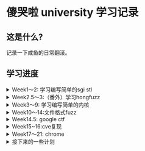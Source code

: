 # 傻哭啦 university 学习记录

## 这是什么? 

记录一下咸鱼的日常翻滚。

## 学习进度

<details>
<summary>Week1～2: 学习编写简单的sgi stl</summary>

### 主项目：

传送门: [GraVity0-stl](https://github.com/yytgravity/Daily-learning-record/tree/master/第1～2周/GraVity0_stl)

### Question 1 ： vector编写过程中的安全问题思考：

传送门: [vector编写过程中的安全问题思考](https://github.com/yytgravity/Daily-learning-record/blob/master/%E7%AC%AC1%EF%BD%9E2%E5%91%A8/%E6%80%9D%E8%80%83%E9%A2%98/vector%E7%BC%96%E5%86%99%E8%BF%87%E7%A8%8B%E4%B8%AD%E7%9A%84%E5%AE%89%E5%85%A8%E9%97%AE%E9%A2%98%E6%80%9D%E8%80%83.md)

### Question 2 ：为什么实现了uninitialized_xxx和copy/fill这样两组不同的函数：

传送门: [为什么实现了uninitialized_xxx和copy/fill这样两组不同的函数](https://github.com/yytgravity/Daily-learning-record/blob/master/%E7%AC%AC1%EF%BD%9E2%E5%91%A8/%E6%80%9D%E8%80%83%E9%A2%98/%E4%B8%BA%E4%BB%80%E4%B9%88%E5%AE%9E%E7%8E%B0%E4%BA%86uninitialized_xxx%E5%92%8Ccopy:fill%E8%BF%99%E6%A0%B7%E4%B8%A4%E7%BB%84%E4%B8%8D%E5%90%8C%E7%9A%84%E5%87%BD%E6%95%B0.md)
 
### Question 3 ：绘制每个容器在内存里的对象存储图

传送门: [绘制每个容器在内存里的对象存储图](https://github.com/yytgravity/Daily-learning-record/blob/master/%E7%AC%AC1%EF%BD%9E2%E5%91%A8/%E6%80%9D%E8%80%83%E9%A2%98/%E7%BB%98%E5%88%B6%E6%AF%8F%E4%B8%AA%E5%AE%B9%E5%99%A8%E5%9C%A8%E5%86%85%E5%AD%98%E9%87%8C%E7%9A%84%E5%AF%B9%E8%B1%A1%E5%AD%98%E5%82%A8%E5%9B%BE.md)

### Question 4 ：测试题目

传送门: [小测试](https://github.com/yytgravity/Daily-learning-record/tree/master/第1～2周/小测验)

### Question 5 ：学习一下师傅们的漏洞思路：
　
传送门: [学习一下](https://github.com/yytgravity/Daily-learning-record/blob/master/%E7%AC%AC1%EF%BD%9E2%E5%91%A8/%E6%80%9D%E8%80%83%E9%A2%98/%E5%80%9F%E9%89%B4.md)


</details>

<details>
<summary>Week2.5～3:（番外）学习hongfuzz</summary>

### Full-speed Fuzzing在honggfuzz上的应用笔记（学习 p0的 imageio fuzz）：

传送门: [Full-speed Fuzzing在honggfuzz上的应用笔记](https://github.com/yytgravity/Daily-learning-record/tree/master/第2.5周--honggfuzz番外)

### honggfuzz代码阅读：

传送门: [Full-speed Fuzzing在honggfuzz上的应用笔记](https://github.com/yytgravity/Daily-learning-record/tree/master/%E7%AC%AC2.5%E5%91%A8--honggfuzz%E7%95%AA%E5%A4%96/%E4%BB%A3%E7%A0%81%E9%98%85%E8%AF%BB)

</details>


<details>
<summary>Week3～9: 学习编写简单的内核</summary>

> 整体梳理+准备部分: 

[准备部分](https://github.com/yytgravity/Daily-learning-record/tree/master/week3-6/%E7%AC%AC1%E7%AB%A0)

[整体梳理](https://github.com/yytgravity/Daily-learning-record/tree/master/week3-6/%E6%95%B4%E4%BD%93%E6%A2%B3%E7%90%86)

> 初识mbr: 

[传送门](https://github.com/yytgravity/Daily-learning-record/tree/master/week3-6/%E7%AC%AC2%E7%AB%A0)

> 再探mbr: 

[传送门](https://github.com/yytgravity/Daily-learning-record/tree/master/week3-6/%E7%AC%AC3%E7%AB%A0)

> 保护模式: 

[传送门](https://github.com/yytgravity/Daily-learning-record/tree/master/week3-6/%E7%AC%AC4%E7%AB%A0) 

> 内核参上！: 

[传送门](https://github.com/yytgravity/Daily-learning-record/tree/master/week3-6/%E7%AC%AC5%E7%AB%A0)

> 丰富内核: 

[传送门](https://github.com/yytgravity/Daily-learning-record/tree/master/week3-6/%E7%AC%AC6%E7%AB%A0)

> 中断: 

[传送门](https://github.com/yytgravity/Daily-learning-record/tree/master/week3-6/%E7%AC%AC7%E7%AB%A0) 

> 内存管理: 

[传送门](https://github.com/yytgravity/Daily-learning-record/tree/master/week3-6/%E7%AC%AC8%E7%AB%A0)

> 线程: 

[传送门](https://github.com/yytgravity/Daily-learning-record/tree/master/week3-6/%E7%AC%AC9%E7%AB%A0)

> IO: 

[传送门](https://github.com/yytgravity/Daily-learning-record/tree/master/week3-6/%E7%AC%AC10%E7%AB%A0)

> 用户进程: 

[传送门](https://github.com/yytgravity/Daily-learning-record/tree/master/week3-6/%E7%AC%AC11%E7%AB%A0)

> 系统调用: 

[传送门](https://github.com/yytgravity/Daily-learning-record/tree/master/week3-6/%E7%AC%AC12%E7%AB%A0)

> 硬盘驱动: 

[传送门](https://github.com/yytgravity/Daily-learning-record/tree/master/week3-6/%E7%AC%AC13%E7%AB%A0)

> 文件系统: 

[传送门](https://github.com/yytgravity/Daily-learning-record/tree/master/week3-6/%E7%AC%AC14%E7%AB%A0)

> shell: 

[传送门](https://github.com/yytgravity/Daily-learning-record/tree/master/week3-6/%E7%AC%AC15%E7%AB%A0)

参考的书籍： 《操作系统真象还原》 《csapp》


</details>


<details>
<summary>Week10～14:文件格式fuzz</summary>

### 入门

通过开源软件学习如何使用winafl：

[传送门](https://github.com/yytgravity/Daily-learning-record/tree/master/winafl-%E5%AE%9E%E6%88%98%E7%BB%83%E4%B9%A0)

### frida学习（辅助harness编写）

[传送门](https://github.com/yytgravity/Daily-learning-record/tree/master/frida)

### gdi实战

[传送门](https://github.com/yytgravity/Daily-learning-record/tree/master/%E6%96%87%E4%BB%B6%E6%A0%BC%E5%BC%8Ffuzz/gdi)

### pbk实战

[传送门](https://github.com/yytgravity/Daily-learning-record/tree/master/%E6%96%87%E4%BB%B6%E6%A0%BC%E5%BC%8Ffuzz/pbk)

### 一些资料

[传送门](https://github.com/yytgravity/Daily-learning-record/tree/master/%E6%96%87%E4%BB%B6%E6%A0%BC%E5%BC%8Ffuzz)


</details>

<details>
<summary>Week14.5: google ctf</summary>

[传送门](https://github.com/yytgravity/Daily-learning-record/tree/master/google%20ctf%20wp/echo)

</details>


<details>
<summary>Week15~16:cve复现</summary>

[传送门](https://github.com/yytgravity/Daily-learning-record/tree/master/cve%E5%88%86%E6%9E%90)

</details>

<details>
<summary>Week17～21: chrome </summary>

### partition one： 初识mojo

[传送门](https://github.com/yytgravity/Daily-learning-record/blob/master/chrome/plaid%202020%20mojo/mojo学习笔记.md)

### partition two： plaid 2020 mojo：

[传送门](https://github.com/yytgravity/Daily-learning-record/tree/master/chrome/plaid%202020%20mojo)

### partition three： tctf chrome-RCE

[传送门](https://github.com/yytgravity/Daily-learning-record/tree/master/chrome/tctf-chrome/RCE)

### partition four：tctf chrome-SBX

[传送门](https://github.com/yytgravity/Daily-learning-record/tree/master/chrome/tctf-chrome/sbx)

### partition five：tctf chrome-fullchain

[传送门](https://github.com/yytgravity/Daily-learning-record/tree/master/chrome/tctf-chrome/fullchain)

### partition six: Google ctf-monochromatic


[传送门](https://github.com/yytgravity/Daily-learning-record/tree/master/chrome/Google%202019)

### partition seven: partitionalloc源码及利用分析

[传送门](https://github.com/yytgravity/Daily-learning-record/tree/master/chrome/partitionalloc)


### partition eight: oob类漏洞利用总结

[传送门](https://github.com/yytgravity/Daily-learning-record/tree/master/chrome/oob)


</details>

<details>
<summary>接下来的一些计划</summary>

开始挖漏洞了，陆续会在cve或chrome文件夹中更新新的一些记录

</details>
